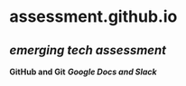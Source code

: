 # assessment.github.io
## _emerging tech assessment_
**GitHub and Git** 
**_Google Docs and Slack_**
